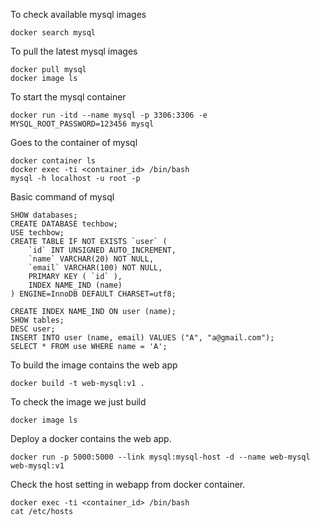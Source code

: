 To check available mysql images
```
docker search mysql
```

To pull the latest mysql images
```
docker pull mysql
docker image ls
```

To start the mysql container
```
docker run -itd --name mysql -p 3306:3306 -e MYSQL_ROOT_PASSWORD=123456 mysql
```

Goes to the container of mysql
```
docker container ls
docker exec -ti <container_id> /bin/bash
mysql -h localhost -u root -p
```

Basic command of mysql
```
SHOW databases;
CREATE DATABASE techbow;
USE techbow;
CREATE TABLE IF NOT EXISTS `user` (
    `id` INT UNSIGNED AUTO_INCREMENT,
    `name` VARCHAR(20) NOT NULL,
    `email` VARCHAR(100) NOT NULL,
    PRIMARY KEY ( `id` ),
    INDEX NAME_IND (name)
) ENGINE=InnoDB DEFAULT CHARSET=utf8;

CREATE INDEX NAME_IND ON user (name);
SHOW tables;
DESC user;
INSERT INTO user (name, email) VALUES ("A", "a@gmail.com");
SELECT * FROM use WHERE name = 'A';
```

To build the image contains the web app
```
docker build -t web-mysql:v1 .
```

To check the image we just build
```
docker image ls
```

Deploy a docker contains the web app.
```
docker run -p 5000:5000 --link mysql:mysql-host -d --name web-mysql web-mysql:v1
```

Check the host setting in webapp from docker container.
```
docker exec -ti <container_id> /bin/bash
cat /etc/hosts
```
